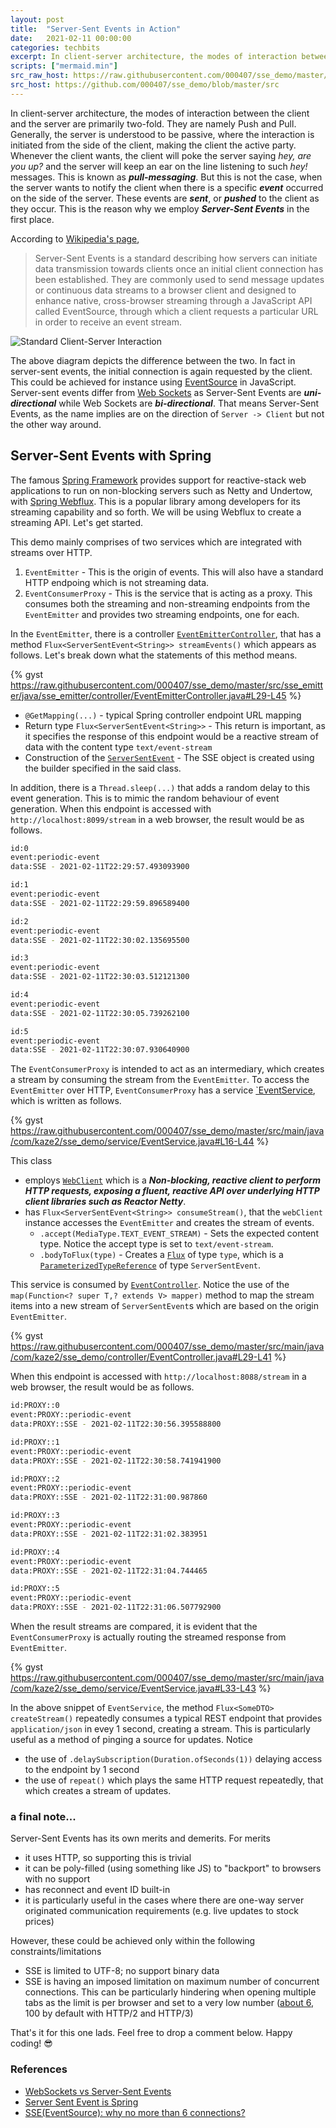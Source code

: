 ```yaml
---
layout: post
title:  "Server-Sent Events in Action"
date:   2021-02-11 00:00:00
categories: techbits
excerpt: In client-server architecture, the modes of interaction between the client and the server are primarily two-fold. They are namely Push and Pull. Generally, the server is understood to be passive, where the interaction is initiated from the side of the client, making the client the active party. But this is not the case, when the server wants to notify the client when there is a specific event occurred on the side of the server. These events are sent, or pushed to the client as they occur. This article is about Server-Side Events and how to use them.
scripts: ["mermaid.min"]
src_raw_host: https://raw.githubusercontent.com/000407/sse_demo/master/src
src_host: https://github.com/000407/sse_demo/blob/master/src
---
```


In client-server architecture, the modes of interaction between the client and the server are primarily two-fold. They are namely Push and Pull. Generally, the server is understood to be passive, where the interaction is initiated from the side of the client, making the client the active party. Whenever the client wants, the client will poke the server saying *hey, are you up?* and the server will keep an ear on the line listening to such *hey!* messages. This is known as ***pull-messaging***. But this is not the case, when the server wants to notify the client when there is a specific ***event*** occurred on the side of the server. These events are ***sent***, or ***pushed*** to the client as they occur. This is the reason why we employ ***Server-Sent Events*** in the first place.

According to [Wikipedia's page](https://en.wikipedia.org/wiki/Server-sent_events),

 > Server-Sent Events is a standard describing how servers can initiate data transmission towards clients once an initial client connection has been established. They are commonly used to send message updates or continuous data streams to a browser client and designed to enhance native, cross-browser streaming through a JavaScript API called EventSource, through which a client requests a particular URL in order to receive an event stream.

![Standard Client-Server Interaction](/assets/img/posts/spring_sse/standard_client_server.png#center)

The above diagram depicts the difference between the two. In fact in server-sent events, the initial connection is again requested by the client. This could be achieved for instance using [EventSource](https://developer.mozilla.org/en-US/docs/Web/API/EventSource) in JavaScript. Server-sent events differ from [Web Sockets](https://developer.mozilla.org/en-US/docs/Web/API/WebSockets_API) as Server-Sent Events are ***uni-directional*** while Web Sockets are ***bi-directional***. That means Server-Sent Events, as the name implies are on the direction of `Server -> Client` but not the other way around.

## Server-Sent Events with Spring

The famous [Spring Framework](https://spring.io/projects/spring-framework) provides support for reactive-stack web applications to run on non-blocking servers such as Netty and Undertow, with [Spring Webflux](https://docs.spring.io/spring-framework/docs/current/reference/html/web-reactive.html). This is a popular library among developers for its streaming capability and so forth. We will be using Webflux to create a streaming API. Let's get started.

This demo mainly comprises of two services which are integrated with streams over HTTP.

 1. `EventEmitter` - This is the origin of events. This will also have a standard HTTP endpoing which is not streaming data.
 2. `EventConsumerProxy` - This is the service that is acting as a proxy. This consumes both the streaming and non-streaming endpoints from the `EventEmitter` and provides two streaming endpoints, one for each.

In the `EventEmitter`, there is a controller [`EventEmitterController`]({{page.src_host}}/sse_emitter/java/sse_emitter/controller/EventEmitterController.java), that has a method `Flux<ServerSentEvent<String>> streamEvents()` which appears as follows. Let's break down what the statements of this method means.

{% gyst https://raw.githubusercontent.com/000407/sse_demo/master/src/sse_emitter/java/sse_emitter/controller/EventEmitterController.java#L29-L45 %}

 - `@GetMapping(...)` - typical Spring controller endpoint URL mapping
 - Return type `Flux<ServerSentEvent<String>>` - This return is important, as it specifies the response of this endpoint would be a reactive stream of data with the content type `text/event-stream`
 - Construction of the [`ServerSentEvent`](https://docs.spring.io/spring-framework/docs/current/javadoc-api/org/springframework/http/codec/ServerSentEvent.html) - The SSE object is created using the builder specified in the said class.

In addition, there is a `Thread.sleep(...)` that adds a random delay to this event generation. This is to mimic the random behaviour of event generation. When this endpoint is accessed with `http://localhost:8099/stream` in a web browser, the result would be as follows.

```bash
id:0
event:periodic-event
data:SSE - 2021-02-11T22:29:57.493093900

id:1
event:periodic-event
data:SSE - 2021-02-11T22:29:59.896589400

id:2
event:periodic-event
data:SSE - 2021-02-11T22:30:02.135695500

id:3
event:periodic-event
data:SSE - 2021-02-11T22:30:03.512121300

id:4
event:periodic-event
data:SSE - 2021-02-11T22:30:05.739262100

id:5
event:periodic-event
data:SSE - 2021-02-11T22:30:07.930640900
```

The `EventConsumerProxy` is intended to act as an intermediary, which creates a stream by consuming the stream from the `EventEmitter`. To access the `EventEmitter` over HTTP, `EventConsumerProxy` has a service [`EventService]({{page.src_host}}/main/java/com/kaze2/sse_demo/service/EventService.java), which is written as follows.

{% gyst https://raw.githubusercontent.com/000407/sse_demo/master/src/main/java/com/kaze2/sse_demo/service/EventService.java#L16-L44 %}

This class
 - employs [`WebClient`](https://docs.spring.io/spring-framework/docs/current/javadoc-api/org/springframework/web/reactive/function/client/WebClient.html) which is a ***Non-blocking, reactive client to perform HTTP requests, exposing a fluent, reactive API over underlying HTTP client libraries such as Reactor Netty***.
 - has `Flux<ServerSentEvent<String>> consumeStream()`, that the `webClient` instance accesses the `EventEmitter` and creates the stream of events.
    + `.accept(MediaType.TEXT_EVENT_STREAM)` - Sets the expected content type. Notice the accept type is set to `text/event-stream`.
    + `.bodyToFlux(type)` - Creates a [`Flux`](https://projectreactor.io/docs/core/release/api/reactor/core/publisher/Flux.html) of type `type`, which is a [`ParameterizedTypeReference`](https://docs.spring.io/spring-framework/docs/current/javadoc-api/org/springframework/core/ParameterizedTypeReference.html) of type `ServerSentEvent`.

This service is consumed by [`EventController`]({{page.src_host}}/main/java/com/kaze2/sse_demo/controller/EventController.java). Notice the use of the `map(Function<? super T,? extends V> mapper)` method to map the stream items into a new stream of `ServerSentEvent`s which are based on the origin `EventEmitter`.

{% gyst https://raw.githubusercontent.com/000407/sse_demo/master/src/main/java/com/kaze2/sse_demo/controller/EventController.java#L29-L41 %}

When this endpoint is accessed with `http://localhost:8088/stream` in a web browser, the result would be as follows.

```bash
id:PROXY::0
event:PROXY::periodic-event
data:PROXY::SSE - 2021-02-11T22:30:56.395588800

id:PROXY::1
event:PROXY::periodic-event
data:PROXY::SSE - 2021-02-11T22:30:58.741941900

id:PROXY::2
event:PROXY::periodic-event
data:PROXY::SSE - 2021-02-11T22:31:00.987860

id:PROXY::3
event:PROXY::periodic-event
data:PROXY::SSE - 2021-02-11T22:31:02.383951

id:PROXY::4
event:PROXY::periodic-event
data:PROXY::SSE - 2021-02-11T22:31:04.744465

id:PROXY::5
event:PROXY::periodic-event
data:PROXY::SSE - 2021-02-11T22:31:06.507792900
```

When the result streams are compared, it is evident that the `EventConsumerProxy` is actually routing the streamed response from `EventEmitter`.

{% gyst https://raw.githubusercontent.com/000407/sse_demo/master/src/main/java/com/kaze2/sse_demo/service/EventService.java#L33-L43 %}

In the above snippet of `EventService`, the method `Flux<SomeDTO> createStream()` repeatedly consumes a typical REST endpoint that provides `application/json` in evey 1 second, creating a stream. This is particularly useful as a method of pinging a source for updates. Notice

 - the use of `.delaySubscription(Duration.ofSeconds(1))` delaying access to the endpoint by 1 second
 - the use of `repeat()` which plays the same HTTP request repeatedly, that which creates a stream of updates.

### a final note...

Server-Sent Events has its own merits and demerits. For merits

 - it uses HTTP, so supporting this is trivial
 - it can be poly-filled (using something like JS) to "backport" to browsers with no support
 - has reconnect and event ID built-in
 - it is particularly useful in the cases where there are one-way server originated communication requirements (e.g. live updates to stock prices)

However, these could be achieved only within the following constraints/limitations

 - SSE is limited to UTF-8; no support binary data
 - SSE is having an imposed limitation on maximum number of concurrent connections. This can be particularly hindering when opening multiple tabs as the limit is per browser and set to a very low number ([about 6](https://stackoverflow.com/a/16853226/3126973), 100 by default with HTTP/2 and HTTP/3)

That's it for this one lads. Feel free to drop a comment below. Happy coding! :sunglasses:

### References

 - [WebSockets vs Server-Sent Events](https://www.ably.io/blog/websockets-vs-sse)
 - [Server Sent Event is Spring](https://www.baeldung.com/spring-server-sent-events)
 - [SSE(EventSource): why no more than 6 connections?](https://stackoverflow.com/a/16853226/3126973)